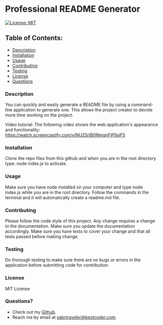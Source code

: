 # Professional README Generator

[![License: MIT](https://img.shields.io/badge/License-MIT-yellow.svg)](https://opensource.org/licenses/MIT)

## Table of Contents:

- [Description](#description)
- [Installation](#installation)
- [Usage](#usage)
- [Contributing](#contributing)
- [Testing](#testing)
- [License](#license)
- [Questions](#questions)

### Description

You can quickly and easily generate a README file by using a command-line application to generate one. This allows the project creator to devote more time working on the project.

Video tutorial:
The following video shows the web application's appearance and functionality:
https://watch.screencastify.com/v/NU2SrIB0NmqnFiP9siF5

### Installation

Clone the repo files from this github and when you are in the root directory type: node index.js to activate.

### Usage

Make sure you have node installed on your computer and type node index.js while you are in the root directory. Follow the commands in the terminal and it will automatically create a readme.md file.

### Contributing

Please follow the code style of this project. Any change requires a change to the documentation. Make sure you update the documentation accordingly. Make sure you have tests to cover your change and that all tests passed before making change.

### Testing

Do thorough testing to make sure there are no bugs or errors in the application before submitting code for contribution.

### License

MIT License

### Questions?

- Check out my [Github](https://github.com/sabrtraveler).
- Reach me by email at sabrtraveler@bestcoder.com.
